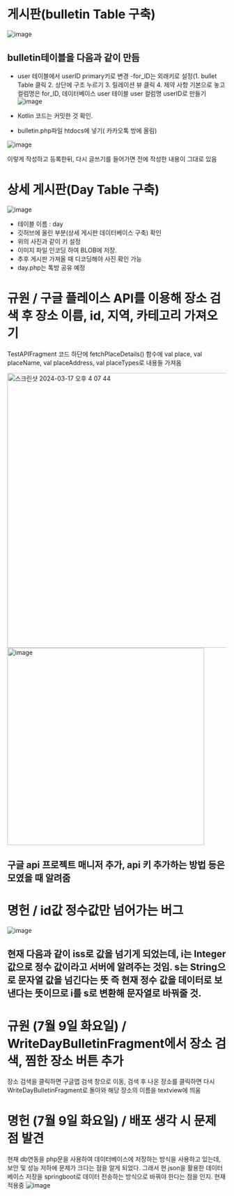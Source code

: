 # 게시판(bulletin Table 구축)
![image](https://github.com/rlaaudgjs2/Travel_app/assets/68803644/54895f10-c724-4833-941d-1a70eb7d2cc7)

  ## bulletin테이블을 다음과 같이 만듬
  
  - user 테이블에서 userID primary키로 변경
  -for_ID는 외래키로 설정(1. bullet Table 클릭 2. 상단에 구조 누르기 3. 릴레이션 뷰 클릭 4. 제약 사항 기본으로 놓고 컬럼명은 for_ID, 데이터베이스 user 테이블 user 컬럼명 userID로 만들기 
  ![image](https://github.com/rlaaudgjs2/Travel_app/assets/68803644/4264cb79-32bd-4e4f-aac4-34e8ecee984d)


   - Kotlin 코드는 커밋한 것 확인. 
   - bulletin.php파일 htdocs에 넣기( 카카오톡 방에 올림)


  
![image](https://github.com/rlaaudgjs2/Travel_app/assets/68803644/66f6f73c-8f3b-42d0-a5a3-8e2f836c1157)

   이렇게 작성하고 등록한뒤, 다시 글쓰기를 들어가면 전에 작성한 내용이 그대로 있음


 # 상세 게시판(Day Table 구축)
 ![image](https://github.com/rlaaudgjs2/Travel_app/assets/68803644/cbe954b0-93b3-4128-a6da-f4277e2b0934)
  - 테이블 이름 : day
  - 깃허브에 올린 부분(상세 게시판 데이터베이스 구축) 확인
  - 위의 사진과 같이 키 설정
  - 이미지 파일 인코딩 하여 BLOB에 저장.
  - 추후 게시판 가져올 때 디코딩해야 사진 확인 가능
  - day.php는 톡방 공유 예정




# 규원 / 구글 플레이스 API를 이용해 장소 검색 후 장소 이름, id, 지역, 카테고리 가져오기

TestAPIFragment 코드 하단에 fetchPlaceDetails() 함수에 val place, val placeName, val placeAddress, val placeTypes로 내용들 가져옴

<img width="630" alt="스크린샷 2024-03-17 오후 4 07 44" src="https://github.com/rlaaudgjs2/Travel_app/assets/81517768/4dfc082f-4561-4ab5-aecd-f9b0cf1a8f99">


<img width="452" alt="image" src="https://github.com/rlaaudgjs2/Travel_app/assets/81517768/8ab6b42a-b11d-4648-bb00-54ebf4f8fd1e">

## 구글 api 프로젝트 매니저 추가, api 키 추가하는 방법 등은 모였을 때 알려줌

# 명헌 / id값 정수값만 넘어가는 버그


![image](https://github.com/rlaaudgjs2/Travel_app/assets/68803644/260cedde-9266-4b18-870f-681cdab28e34)
## 현재 다음과 같이 iss로 값을 넘기게 되었는데, i는 Integer값으로 정수 값이라고 서버에 알려주는 것임. s는 String으로 문자열 값을 넘긴다는 뜻 즉 현재 정수 값을 데이터로 보낸다는 뜻이므로 i를 s로 변환해 문자열로 바꿔줄 것.


# 규원 (7월 9일 화요일) / WriteDayBulletinFragment에서 장소 검색, 찜한 장소 버튼 추가

장소 검색을 클릭하면 구글맵 검색 창으로 이동, 검색 후 나온 장소를 클릭하면 다시 WriteDayBulletinFragment로 돌아와 해당 장소의 이름을 textview에 띄움

# 명헌 (7월 9일 화요일) / 배포 생각 시 문제 점 발견 

현재 db연동을 php문을 사용하여 데이터베이스에 저장하는 방식을 사용하고 있는데, 보안 및 성능 저하에 문제가 크다는 점을 알게 되었다. 그래서 현 json을 활용한 데이터베이스 저장을 springboot로 데이터 전송하는 방식으로 바꿔야 한다는 점을 인지. 현재 적용중
![image](https://github.com/rlaaudgjs2/Travel_app/assets/68803644/ac6a2081-6b90-4628-8f04-7fe463837694)

